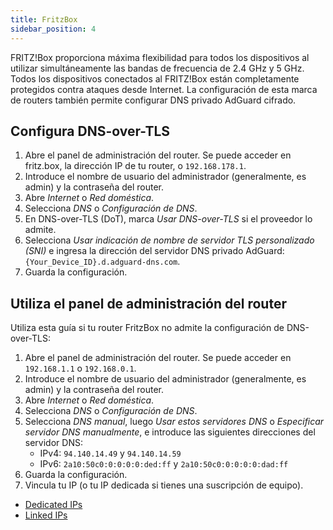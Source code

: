 ```yaml
---
title: FritzBox
sidebar_position: 4
---
```


FRITZ!Box proporciona máxima flexibilidad para todos los dispositivos al utilizar simultáneamente las bandas de frecuencia de 2.4 GHz y 5 GHz. Todos los dispositivos conectados al FRITZ!Box están completamente protegidos contra ataques desde Internet. La configuración de esta marca de routers también permite configurar DNS privado AdGuard cifrado.

## Configura DNS-over-TLS

1. Abre el panel de administración del router. Se puede acceder en fritz.box, la dirección IP de tu router, o `192.168.178.1`.
2. Introduce el nombre de usuario del administrador (generalmente, es admin) y la contraseña del router.
3. Abre _Internet_ o _Red doméstica_.
4. Selecciona _DNS_ o _Configuración de DNS_.
5. En DNS-over-TLS (DoT), marca _Usar DNS-over-TLS_ si el proveedor lo admite.
6. Selecciona _Usar indicación de nombre de servidor TLS personalizado (SNI)_ e ingresa la dirección del servidor DNS privado AdGuard:  `{Your_Device_ID}.d.adguard-dns.com`.
7. Guarda la configuración.

## Utiliza el panel de administración del router

Utiliza esta guía si tu router FritzBox no admite la configuración de DNS-over-TLS:

1. Abre el panel de administración del router. Se puede acceder en `192.168.1.1` o `192.168.0.1`.
2. Introduce el nombre de usuario del administrador (generalmente, es admin) y la contraseña del router.
3. Abre _Internet_ o _Red doméstica_.
4. Selecciona _DNS_ o _Configuración de DNS_.
5. Selecciona _DNS manual_, luego _Usar estos servidores DNS_ o _Especificar servidor DNS manualmente_, e introduce las siguientes direcciones del servidor DNS:
    - IPv4: `94.140.14.49` y `94.140.14.59`
    - IPv6: `2a10:50c0:0:0:0:0:ded:ff` y `2a10:50c0:0:0:0:0:dad:ff`
6. Guarda la configuración.
7. Vincula tu IP (o tu IP dedicada si tienes una suscripción de equipo).

 - [Dedicated IPs](/private-dns/connect-devices/other-options/dedicated-ip.md)
 - [Linked IPs](/private-dns/connect-devices/other-options/linked-ip.md)
